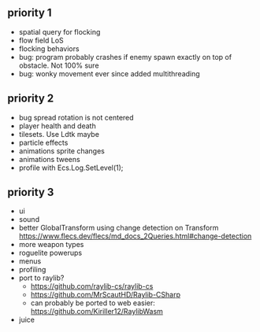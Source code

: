 ## priority 1
- spatial query for flocking
- flow field LoS
- flocking behaviors
- bug: program probably crashes if enemy spawn exactly on top of obstacle. Not 100% sure
- bug: wonky movement ever since added multithreading

## priority 2
- bug spread rotation is not centered
- player health and death
- tilesets. Use Ldtk maybe
- particle effects
- animations sprite changes
- animations tweens
- profile with Ecs.Log.SetLevel(1);

## priority 3
- ui
- sound
- better GlobalTransform using change detection on Transform https://www.flecs.dev/flecs/md_docs_2Queries.html#change-detection
- more weapon types
- roguelite powerups
- menus
- profiling
- port to raylib?
  - https://github.com/raylib-cs/raylib-cs
  - https://github.com/MrScautHD/Raylib-CSharp
  - can probably be ported to web easier: https://github.com/Kiriller12/RaylibWasm
- juice